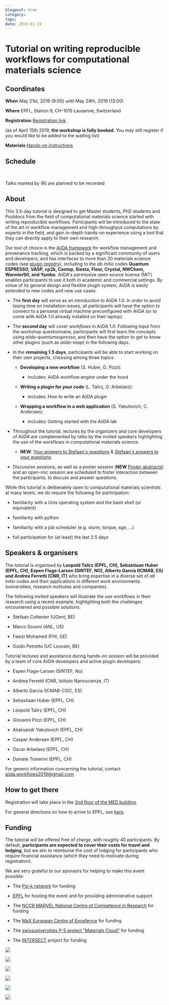 ```yaml
---
blogpost: true
category:
tags:
date: 2019-01-19
---
```


# Tutorial on writing reproducible workflows for computational materials science

## Coordinates

**When** May 21st, 2019 (9:00) until May 24th, 2019 (13:00)

**Where** EPFL, Station 9, CH-1015 Lausanne, Switzerland

**Registration** [Registration link](https://docs.google.com/forms/d/e/1FAIpQLScMFoXAiGaU9IwDc1WSfqhBbtx8tBWk6QJ-XyZ5GqqIbjcYBg/viewform)

(as of April 15th 2019, **the workshop is fully booked**. You may still register if you would like to be added to the waiting list)

**Materials** [Hands-on instructions](https://aiida-tutorials.readthedocs.io/en/latest/pages/2019_MARVEL_Psik_MaX/index.html)

## Schedule

﻿﻿﻿﻿﻿﻿﻿

Talks marked by (R) are planned to be recorded

## About

This 3.5-day tutorial is designed to get Master students, PhD students and Postdocs from the field of computational materials science started with writing reproducible workflows. Participants will be introduced to the state of the art in workflow management and high-throughput computations by experts in the field, and gain in-depth hands-on experience using a tool that they can directly apply to their own research.

Our tool of choice is the [AiiDA framework](http://aiida.net) for workflow management and provenance tracking, which is backed by a significant community of users and developers, and has interfaces to more than 20 materials science codes (see [plugin registry](https://aiidateam.github.io/aiida-registry/)), including to the *ab initio* codes **Quantum ESPRESSO, VASP, cp2k, Castep, Siesta, Fleur, Crystal, NWChem, Wannier90, and Yambo**. AiiDA's permissive open source license (MIT) enables participants to use it both in academic and commercial settings. By virtue of its general design and flexible plugin system, AiiDA is easily extended to new codes and new use cases.

* The **first day** will serve as an introduction to AiiDA 1.0. In order to avoid losing time on installation issues, all participants will have the option to connect to a personal virtual machine preconfigured with AiiDA (or to come with AiiDA 1.0 already installed on their laptop).

* The **second day** will cover *workflows* in AiiDA 1.0. Following input from the workshop questionnaire, participants will first learn the concepts using *aiida-quantumespresso*, and then have the option to get to know other plugins (such as *aiida-vasp*) in the following days.

* In the **remaining 1.5 days**, participants will be able to start working on their own projects, choosing among three topics:

	+ **Developing a new workflow** (S. Huber, G. Pizzi):

		- includes: AiiDA workflow engine under the hood

	+ **Writing a plugin for your code** (L. Talirz, O. Arbelaez):

		- includes: How to write an AiiDA plugin

	+ **Wrapping a workflow in a web application** (S. Yakutovich, C. Andersen):

		- includes: Getting started with the AiiDA lab

* Throughout the tutorial, lectures by the organizers and core developers of AiiDA are complemented by talks by the invited speakers highlighting the use of the workflows in computational materials science.

	+ **NEW**: [Your answers to Stefaan's questions](http://www.aiida.net/wp-content/uploads/2019/07/questions-by-stefaan.pdf) & [Stefaan's answers to your questions](http://www.aiida.net/wp-content/uploads/2019/07/questions-by-participants.pdf)

* Discussion sessions, as well as a poster session (**NEW** [Poster abstracts](http://www.aiida.net/wp-content/uploads/2019/01/Posters-abstracts.pdf)) and an open-mic session are scheduled to foster interaction between the participants, to discuss and answer questions.

While this tutorial is deliberately open to computational materials scientists at many levels, we do require the following  for participation:

* familiarity with a Unix operating system and the bash shell (or equivalent)

* familiarity with python

* familiarity with a job scheduler (e.g. slurm, torque, sge, ...)

* full participation for (at least) the last 2.5 days

## Speakers & organisers

The tutorial is organised by **Leopold Talirz (EPFL, CH), Sebastiaan Huber (EPFL, CH), Espen Flage-Larsen (SINTEF, NO), Alberto García (ICMAB, ES) and Andrea Ferretti (CNR, IT)** who bring expertise in a diverse set of *ab initio* codes and their applications in different work environments (universities, research institutes and companies).

The following invited speakers will illustrate the use workflows in their research using a recent example, highlighting both the challenges encountered and possible solutions.

* Stefaan Cottenier (UGent, BE)

* Marco Govoni (ANL, US)

* Fawzi Mohamed (FHI, GE)

* Guido Petretto (UC Louvain, BE)

Tutorial lectures and assistance during hands-on session will be provided by a team of core AiiDA developers and active plugin developers:

* Espen Flage-Larsen (SINTEF, No)

* Andrea Ferretti (CNR, Istituto Nanoscienze, IT)

* Alberto Garcia (ICMAB-CSIC, ES)

* Sebastiaan Huber (EPFL, CH)

* Leopold Talirz (EPFL, CH)

* Giovanni Pizzi (EPFL, CH)

* Aliaksandr Yakutovich (EPFL, CH)

* Casper Andersen (EPFL, CH)

* Oscar Arbelaez (EPFL, CH)

* Daniele Tomerini (EPFL, CH)

For generic information concerning the tutorial, contact [aiida.workflows2019@gmail.com](mailto:aiida.workflows2019@gmail.com) .

## How to get there

Registration will take place in the [2nd floor of the MED building](https://plan.epfl.ch/?room==MED%202%201124).

For general directions on how to arrive to EPFL, see [here](http://theossrv1.epfl.ch/Main/Contact).

## Funding

The tutorial will be offered free of charge, with roughly 40 participants. By default, **participants are expected to cover their costs for travel and lodging**, but we aim to reimburse the cost of lodging for participants who require financial assistance (which they need to motivate during registration).

We are very grateful to our sponsors for helping to make this event possible:

* The [Psi-k network](http://psi-k.net) for funding

* [EPFL](http://epfl.ch) for hosting the event and for providing administrative support

* The [NCCR MARVEL National Centre of Competence in Research](http://nccr-marvel.ch/) for funding

* The [MaX European Centre of Excellence](http://www.max-centre.eu/) for funding

* The [swissuniversities P-5 project "Materials Cloud"](https://www.materialscloud.org/swissuniversities) for funding

* The [INTERSECT](http://intersect-project.eu/) project for funding

[![](http://www.aiida.net/wp-content/uploads/2019/01/psi-k-crystal_low.png)](http://psi-k.net)

[![](http://www.aiida.net/wp-content/uploads/2019/01/EPFL_Logo_Digital_RGB_PROD.png)](http://www.aiida.net/wp-content/uploads/2019/01/EPFL_Logo_Digital_RGB_PROD.png)

[![](http://www.aiida.net/wp-content/uploads/2019/01/214f921c.marvel_nccr.png)](http://nccr-marvel.ch/)

[![](http://www.aiida.net/wp-content/uploads/2019/01/ebdc2ee9.max_.png)](http://www.max-centre.eu/)

[![](http://www.aiida.net/wp-content/uploads/2019/01/894d22ec.swissuniversities.png)](https://www.swissuniversities.ch/en/organisation/projects-and-programmes/p-5/)

[![](http://www.aiida.net/wp-content/uploads/2019/01/74b6a401.intersect.png)](http://intersect-project.eu/)
